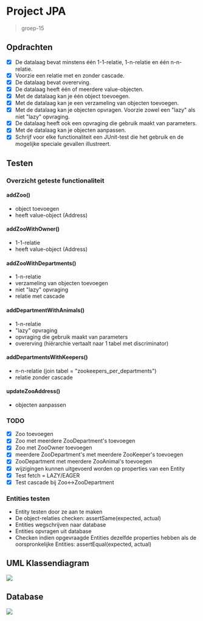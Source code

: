 # Project JPA
> groep-15

## Opdrachten
- [x] De datalaag bevat minstens één 1-1-relatie, 1-n-relatie en één n-n-relatie.
- [x] Voorzie een relatie met en zonder cascade.
- [x] De datalaag bevat overerving.
- [x] De datalaag heeft één of meerdere value-objecten.
- [x] Met de datalaag kan je één object toevoegen.
- [x] Met de datalaag kan je een verzameling van objecten toevoegen.
- [x] Met de datalaag kan je objecten opvragen. Voorzie zowel een "lazy" als niet "lazy" opvraging.
- [x] De datalaag heeft ook een opvraging die gebruik maakt van parameters.
- [x] Met de datalaag kan je objecten aanpassen.
- [x] Schrijf voor elke functionaliteit een JUnit-test die het gebruik en de mogelijke speciale gevallen illustreert.

## Testen
### Overzicht geteste functionaliteit
#### addZoo()
- object toevoegen
- heeft value-object (Address)

#### addZooWithOwner()
- 1-1-relatie
- heeft value-object (Address)

#### addZooWithDepartments()
- 1-n-relatie
- verzameling van objecten toevoegen
- niet "lazy" opvraging
- relatie met cascade

#### addDepartmentWithAnimals()
- 1-n-relatie
- "lazy" opvraging
- opvraging die gebruik maakt van parameters
- overerving (hiërarchie vertaalt naar 1 tabel met discriminator)

#### addDepartmentsWithKeepers()
- n-n-relatie (join tabel = "zookeepers_per_departments")
- relatie zonder cascade

#### updateZooAddress()
- objecten aanpassen

### TODO
- [x] Zoo toevoegen
- [x] Zoo met meerdere ZooDepartment's toevoegen
- [x] Zoo met ZooOwner toevoegen
- [x] meerdere ZooDepartment's met meerdere ZooKeeper's toevoegen
- [x] ZooDepartment met meerdere ZooAnimal's toevoegen
- [x] wijzigingen kunnen uitgevoerd worden op properties van een Entity
- [x] Test fetch = LAZY/EAGER
- [x] Test cascade bij Zoo<->ZooDepartment

### Entities testen
- Entity testen door ze aan te maken
- De object-relaties checken: assertSame(expected, actual)
- Entities wegschrijven naar database
- Entities opvragen uit database
- Checken indien opgevraagde Entities dezelfde properties hebben als de oorspronkelijke Entities: assertEqual(expected, actual)

## UML Klassendiagram
![](https://i.imgur.com/6ZMEBiP.png)

## Database
![](https://i.imgur.com/uHRi10e.png)